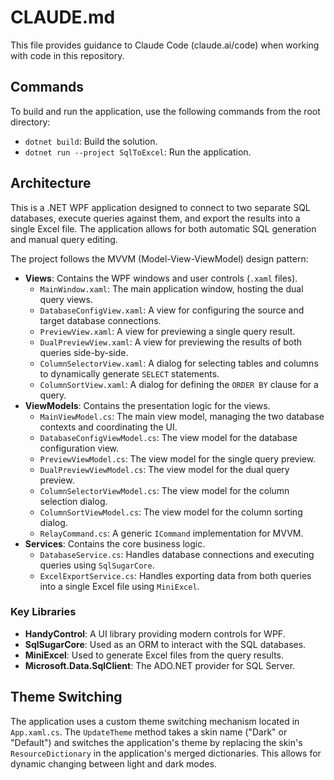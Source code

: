 # CLAUDE.md

This file provides guidance to Claude Code (claude.ai/code) when working with code in this repository.

## Commands

To build and run the application, use the following commands from the root directory:

- `dotnet build`: Build the solution.
- `dotnet run --project SqlToExcel`: Run the application.

## Architecture

This is a .NET WPF application designed to connect to two separate SQL databases, execute queries against them, and export the results into a single Excel file. The application allows for both automatic SQL generation and manual query editing.

The project follows the MVVM (Model-View-ViewModel) design pattern:

- **Views**: Contains the WPF windows and user controls (`.xaml` files).
  - `MainWindow.xaml`: The main application window, hosting the dual query views.
  - `DatabaseConfigView.xaml`: A view for configuring the source and target database connections.
  - `PreviewView.xaml`: A view for previewing a single query result.
  - `DualPreviewView.xaml`: A view for previewing the results of both queries side-by-side.
  - `ColumnSelectorView.xaml`: A dialog for selecting tables and columns to dynamically generate `SELECT` statements.
  - `ColumnSortView.xaml`: A dialog for defining the `ORDER BY` clause for a query.
- **ViewModels**: Contains the presentation logic for the views.
  - `MainViewModel.cs`: The main view model, managing the two database contexts and coordinating the UI.
  - `DatabaseConfigViewModel.cs`: The view model for the database configuration view.
  - `PreviewViewModel.cs`: The view model for the single query preview.
  - `DualPreviewViewModel.cs`: The view model for the dual query preview.
  - `ColumnSelectorViewModel.cs`: The view model for the column selection dialog.
  - `ColumnSortViewModel.cs`: The view model for the column sorting dialog.
  - `RelayCommand.cs`: A generic `ICommand` implementation for MVVM.
- **Services**: Contains the core business logic.
  - `DatabaseService.cs`: Handles database connections and executing queries using `SqlSugarCore`.
  - `ExcelExportService.cs`: Handles exporting data from both queries into a single Excel file using `MiniExcel`.

### Key Libraries

- **HandyControl**: A UI library providing modern controls for WPF.
- **SqlSugarCore**: Used as an ORM to interact with the SQL databases.
- **MiniExcel**: Used to generate Excel files from the query results.
- **Microsoft.Data.SqlClient**: The ADO.NET provider for SQL Server.

## Theme Switching

The application uses a custom theme switching mechanism located in `App.xaml.cs`. The `UpdateTheme` method takes a skin name ("Dark" or "Default") and switches the application's theme by replacing the skin's `ResourceDictionary` in the application's merged dictionaries. This allows for dynamic changing between light and dark modes.
